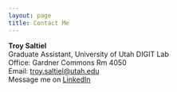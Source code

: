 ```yaml
---
layout: page
title: Contact Me
---
```

**Troy Saltiel**  
Graduate Assistant, University of Utah DIGIT Lab  
Office: Gardner Commons Rm 4050  
Email: <troy.saltiel@utah.edu>  
Message me on [LinkedIn](https://www.linkedin.com/in/troysaltiel/)  